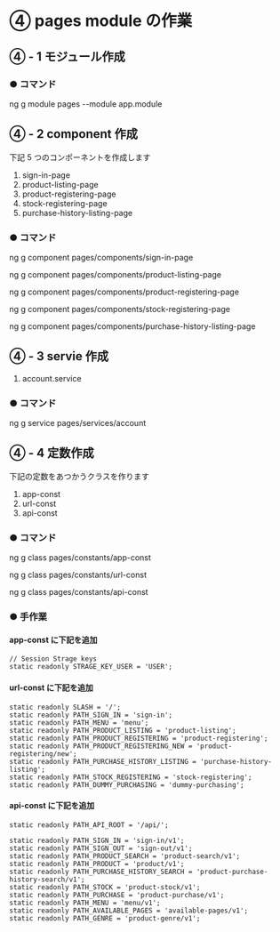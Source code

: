 # ④ pages module の作業

## ④ - 1 モジュール作成

### ● コマンド

ng g module pages --module app.module

## ④ - 2 component 作成

下記 5 つのコンポーネントを作成します

1. sign-in-page
1. product-listing-page
1. product-registering-page
1. stock-registering-page
1. purchase-history-listing-page

### ● コマンド

ng g component pages/components/sign-in-page

ng g component pages/components/product-listing-page

ng g component pages/components/product-registering-page

ng g component pages/components/stock-registering-page

ng g component pages/components/purchase-history-listing-page

## ④ - 3 servie 作成

1. account.service

### ● コマンド

ng g service pages/services/account

## ④ - 4 定数作成

下記の定数をあつかうクラスを作ります

1. app-const
1. url-const
1. api-const

### ● コマンド

ng g class pages/constants/app-const

ng g class pages/constants/url-const

ng g class pages/constants/api-const

### ● 手作業

#### app-const に下記を追加

```
// Session Strage keys
static readonly STRAGE_KEY_USER = 'USER';
```

#### url-const に下記を追加

```
static readonly SLASH = '/';
static readonly PATH_SIGN_IN = 'sign-in';
static readonly PATH_MENU = 'menu';
static readonly PATH_PRODUCT_LISTING = 'product-listing';
static readonly PATH_PRODUCT_REGISTERING = 'product-registering';
static readonly PATH_PRODUCT_REGISTERING_NEW = 'product-registering/new';
static readonly PATH_PURCHASE_HISTORY_LISTING = 'purchase-history-listing';
static readonly PATH_STOCK_REGISTERING = 'stock-registering';
static readonly PATH_DUMMY_PURCHASING = 'dummy-purchasing';
```

#### api-const に下記を追加

```
static readonly PATH_API_ROOT = '/api/';

static readonly PATH_SIGN_IN = 'sign-in/v1';
static readonly PATH_SIGN_OUT = 'sign-out/v1';
static readonly PATH_PRODUCT_SEARCH = 'product-search/v1';
static readonly PATH_PRODUCT = 'product/v1';
static readonly PATH_PURCHASE_HISTORY_SEARCH = 'product-purchase-history-search/v1';
static readonly PATH_STOCK = 'product-stock/v1';
static readonly PATH_PURCHASE = 'product-purchase/v1';
static readonly PATH_MENU = 'menu/v1';
static readonly PATH_AVAILABLE_PAGES = 'available-pages/v1';
static readonly PATH_GENRE = 'product-genre/v1';
```
